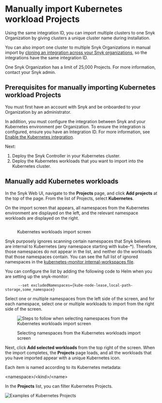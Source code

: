# Manually import Kubernetes workload Projects

Using the same integration ID, you can import multiple clusters to one Snyk Organization by giving clusters a unique cluster name during installation.

You can also import one cluster to multiple Snyk Organizations in manual import by [cloning an integration across your Snyk organizations](../../../enterprise-setup/snyk-broker/clone-an-integration-across-your-snyk-organizations.md), so the integrations have the same integration ID.&#x20;

One Snyk Organization has a limit of 25,000 Projects. For more information, contact your Snyk admin.

## **Prerequisites for manually importing Kubernetes workload Projects**

You must first have an account with Snyk and be onboarded to your Organization by an administrator.

In addition, you must configure the integration between Snyk and your Kubernetes environment per Organization. To ensure the integration is configured, ensure you have an Integration ID. For more information, see [Enable the Kubernetes integration](overview-of-kubernetes-integration/enable-the-kubernetes-integration.md).

Next:

1. Deploy the Snyk Controller in your Kubernetes cluster.
2. Deploy the Kubernetes workloads that you want to import into the Kubernetes cluster.

## Manually add Kubernetes workloads

In the Snyk Web UI, navigate to the **Projects** page, and click **Add projects** at the top of the page. From the list of Projects, select **Kubernetes**.

On the import screen that appears, all namespaces from the Kubernetes environment are displayed on the left, and the relevant namespace workloads are displayed on the right.

<figure><img src="../../../.gitbook/assets/uuid-3a8568e0-b5a4-34af-d612-83466b206882-en.png" alt=""><figcaption><p>Kubernetes workloads import screen</p></figcaption></figure>

Snyk purposely ignores scanning certain namespaces that Snyk believes are internal to Kubernetes (any namespace starting with kube-\*). Therefore, those namespaces do not appear in the list, and neither do the workloads that those namespaces contain. You can see the full list of ignored namespaces in the [kubernetes-monitor internal-workspaces file](https://github.com/snyk/kubernetes-monitor/blob/master/src/supervisor/watchers/internal-namespaces.ts).

You can configure the list by adding the following code to Helm when you are setting up the snyk-monitor:

```
      --set excludedNamespaces={kube-node-lease,local-path-storage,some_namespace}
```

Select one or multiple namespaces from the left side of the screen, and for each namespace, select one or multiple workloads to import from the right side of the screen.

<figure><img src="../../../.gitbook/assets/uuid-27db0a60-f18d-5ab0-9215-5a81e467f013-en.gif" alt="Steps to follow when selecting namespaces from the Kubernetes workloads import screen"><figcaption><p>Selecting namespaces from the Kubernetes workloads import screen</p></figcaption></figure>

Next, click **Add selected workloads** from the top right of the screen. When the import completes, the **Projects** page loads, and all the workloads that you have imported appear with a unique Kubernetes icon.

Each item is named according to its Kubernetes metadata:

\<namespace>/\<kind>/\<name>

In the **Projects** list, you can filter Kubernetes Projects.

![Examples of Kubernetes Projects](../../../.gitbook/assets/filter\_kubernetes\_projects.png)
